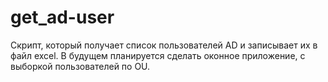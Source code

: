 # get_ad-user
Скрипт, который получает список пользователей AD и записывает их в файл excel. 
В будущем планируется сделать оконное приложение, с выборкой пользователей по OU.
